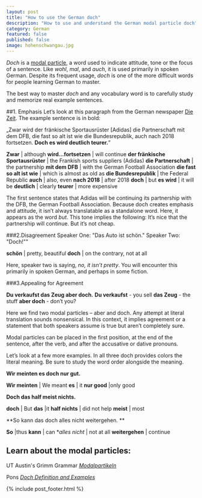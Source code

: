 ```yaml
---
layout: post
title: "How to use the German doch"
description: "How to use and understand the German modal particle doch"
category: German
featured: false
published: false
image: hohenschwangau.jpg
---
```

*Doch* is a [modal particle](https://en.m.wikipedia.org/wiki/German_modal_particle), a word used to indicate attitude, tone or the focus of a sentence. Like *wohl*, *mal*, and *auch*, it is used primarily in spoken German. Despite its frequent usage, *doch* is one of the more difficult words for people learning German to master.

The best way to master *doch* and any vocabulary word is to carefully study and memorize real example sentences.

##1. Emphasis
Let’s look at this paragraph from the German newspaper [Die Zeit](http://www.zeit.de/sport/2016-06/dfb-adidas-vertragnike-sponsorvertrag-reinhard-grindel). The example sentence is in bold:

„Zwar wird der fränkische Sportausrüster [Adidas] die Partnerschaft mit dem DFB, die fast so alt ist wie die Bundesrepublik, auch nach 2018 fortsetzen. **Doch es wird deutlich teurer.**”

**Zwar** | although
**wird...fortsetzen** | will continue
**der fränkische Sportausrüster** | the Frankish sports suppliers (Adidas)
**die Partnerschaft** | the  partnership
**mit dem DFB** | with the German Football Association
**die fast so alt ist wie** | which is almost as old as
**die Bundesrepublik** | the Federal Republic
**auch** | also, even
**nach 2018** | after 2018
**doch** | but
**es wird** | it will be
**deutlich**  | clearly
**teurer** | more expensive

The first sentence states that Adidas will be continuing its partnership with the DFB, the German Football Association. Because doch creates emphasis and attitude, it isn’t always translatable as a standalone word. Here, it appears as the word *but*. This tone implies the following: It’s nice that the partnership will continue. But it’s not cheap.

###2.Disagreement
Speaker One: "Das Auto ist schön."
Speaker Two: "Doch!""

**schön** | pretty, beautiful
**doch** | on the contrary, not at all

Here, speaker two is saying, *no, it isn’t pretty*.  You will encounter this primarily in spoken German, and perhaps in some fiction.

###3.Appealing for Agreement

**Du verkaufst das Zeug aber doch.**
**Du verkaufst** - you sell
**das Zeug** - the stuff
**aber doch** - don’t you?

Here we find two modal particles – aber and doch. Any attempt at literal translation sounds nonsensical. In this context, it implies agreement or a statement that both speakers assume is true but aren’t completely sure.

Modal particles can be placed in the first position, at the end of the sentence, after the verb, and after the accusative or dative pronouns.

Let’s look at a few more examples. In all three doch provides colors the literal meaning. Be sure to study the word order alongside the meaning.

**Wir meinten es doch nur gut.**

**Wir meinten** | We meant
**es** | it
**nur good** |only good


**Doch das half meist nichts.**

**doch** | But
**das** |it
**half nichts** | did not help
**meist** | most

**So kann das doch alles nicht weitergehen. **

**So** |thus
**kann** | can
**alles nicht* | not at all
**weitergehen** | continue

## Learn about the modal particles:
UT Austin's Grimm Grammar *[Modalpartikeln](https://coerll.utexas.edu/gg/gr/mis_04.html)*

Pons *[Doch Definition and Examples](http://de.pons.com/übersetzung?q=doch&l=deen&in=&lf=)*

{% include post_footer.html %}